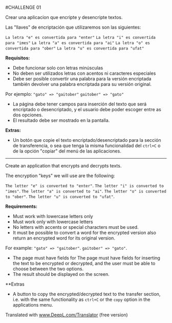 #CHALLENGE 01

Crear una aplicacion que encripte y desencripte textos.

Las "llaves" de encriptación que utilizaremos son las siguientes:

`La letra "e" es convertida para "enter"`
`La letra "i" es convertida para "imes"`
`La letra "a" es convertida para "ai"`
`La letra "o" es convertida para "ober"`
`La letra "u" es convertida para "ufat"`

**Requisitos:**

- Debe funcionar solo con letras minúsculas
- No deben ser utilizados letras con acentos ni caracteres especiales
- Debe ser posible convertir una palabra para la versión encriptada también devolver una palabra encriptada para su versión original.

Por ejemplo:
`"gato" => "gaitober"`
`gaitober" => "gato"`

- La página debe tener campos para
  inserción del texto que será encriptado o desencriptado, y el usuario debe poder escoger entre as dos opciones.
- El resultado debe ser mostrado en la pantalla.

**Extras:**

- Un botón que copie el texto encriptado/desencriptado para la sección de transferencia, o sea que tenga la misma funcionalidad del `ctrl+C` o de la opción "copiar" del menú de las aplicaciones.

---

Create an application that encrypts and decrypts texts.

The encryption "keys" we will use are the following:

`The letter "e" is converted to "enter"`.
`The letter "i" is converted to "imes"`.
`The letter "a" is converted to "ai"`.
`The letter "o" is converted to "ober"`.
`The letter "u" is converted to "ufat"`.

**Requirements:**

- Must work with lowercase letters only
- Must work only with lowercase letters
- No letters with accents or special characters must be used.
- It must be possible to convert a word for the encrypted version also return an encrypted word for its original version.

For example:
`"gato" => "gaitober"`.
`gaitober" => "gato"`.

- The page must have fields for
  The page must have fields for inserting the text to be encrypted or decrypted, and the user must be able to choose between the two options.
- The result should be displayed on the screen.

\*\*Extras

- A button to copy the encrypted/decrypted text to the transfer section, i.e. with the same functionality as `ctrl+C` or the `copy` option in the applications menu.

Translated with www.DeepL.com/Translator (free version)
